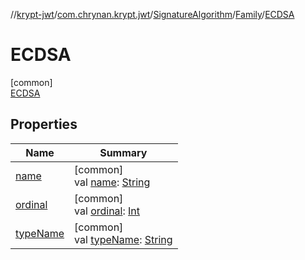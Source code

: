 //[krypt-jwt](../../../../../index.md)/[com.chrynan.krypt.jwt](../../../index.md)/[SignatureAlgorithm](../../index.md)/[Family](../index.md)/[ECDSA](index.md)

# ECDSA

[common]\
[ECDSA](index.md)

## Properties

| Name | Summary |
|---|---|
| [name](../../-p-s512/index.md#-372974862%2FProperties%2F1517416856) | [common]<br>val [name](../../-p-s512/index.md#-372974862%2FProperties%2F1517416856): [String](https://kotlinlang.org/api/latest/jvm/stdlib/kotlin/-string/index.html) |
| [ordinal](../../-p-s512/index.md#-739389684%2FProperties%2F1517416856) | [common]<br>val [ordinal](../../-p-s512/index.md#-739389684%2FProperties%2F1517416856): [Int](https://kotlinlang.org/api/latest/jvm/stdlib/kotlin/-int/index.html) |
| [typeName](../type-name.md) | [common]<br>val [typeName](../type-name.md): [String](https://kotlinlang.org/api/latest/jvm/stdlib/kotlin/-string/index.html) |
